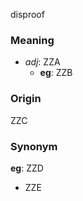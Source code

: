 disproof
### Meaning
+ _adj_: ZZA
	+ __eg__: ZZB

### Origin

ZZC

### Synonym

__eg__: ZZD

+ ZZE


